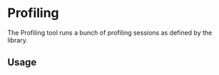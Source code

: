 # Profiling

The Profiling tool runs a bunch of profiling sessions as defined by the library.

## Usage

